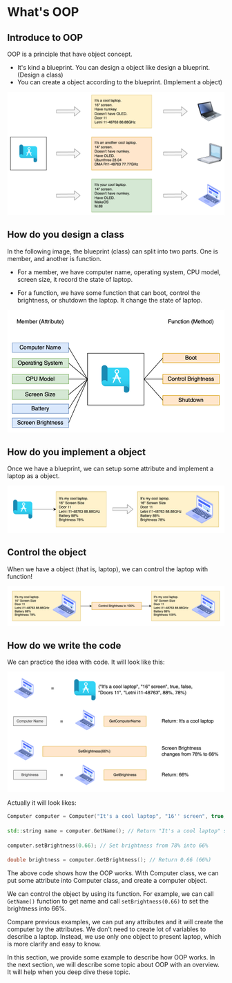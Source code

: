 # What's OOP

## Introduce to OOP

OOP is a principle that have object concept.

- It's kind a blueprint. You can design a object like design a blueprint. (Design a class)
- You can create a object according to the blueprint. (Implement a object)

<img src="../assets/Blueprint-to-computer.png" alt="Computer" style="zoom: 50%;" />

## How do you design a class

In the following image, the blueprint (class) can split into two parts. One is member, and another is function.

- For a member, we have computer name, operating system, CPU model, screen size, it record the state of laptop.

- For a function, we have some function that can boot, control the brightness, or shutdown the laptop. It change the state of laptop.

<img src="../assets/Blueprint-member-and-function.png" alt="Computer" style="zoom:67%;" />

## How do you implement a object

Once we have a blueprint, we can setup some attribute and implement a laptop as a object.

<img src="../assets/Blueprint-to-laptop.png" alt="Computer" style="zoom:67%;" />

## Control the object

When we have a object (that is, laptop), we can control the laptop with function!

<img src="../assets/Laptop-control.png" alt="Computer" style="zoom:67%;" />

## How do we write the code

We can practice the idea with code. It will look like this:

<img src="../assets/Emoji-code.png" alt="Computer" style="zoom:67%;" />

Actually it will look likes:

```cpp
Computer computer = Computer("It's a cool laptop", "16'' screen", true, false, "Doors 11", "Letni i11-48763", 0.88, 0.78);

std::string name = computer.GetName(); // Return "It's a cool laptop" string

computer.setBrightness(0.66); // Set brightness from 78% into 66%

double brightness = computer.GetBrightness(); // Return 0.66 (66%)
```

The above code shows how the OOP works. With Computer class, we can put some attribute into Computer class, and create a computer object.

We can control the object by using its function. For example, we can call `GetName()` function to get name and call `setBrightness(0.66)` to set the brightness into 66%.

Compare previous examples, we can put any attributes and it will create the computer by the attributes. We don't need to create lot of variables to describe a laptop. Instead, we use only one object to present laptop, which is more clarify and easy to know.

In this section, we provide some example to describe how OOP works. In the next section, we will describe some topic about OOP with an overview. It will help when you deep dive these topic.
